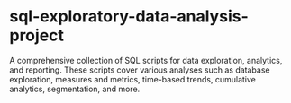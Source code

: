 # sql-exploratory-data-analysis-project
A comprehensive collection of SQL scripts for data exploration, analytics, and reporting. These scripts cover various analyses such as database exploration, measures and metrics, time-based trends, cumulative analytics, segmentation, and more.
